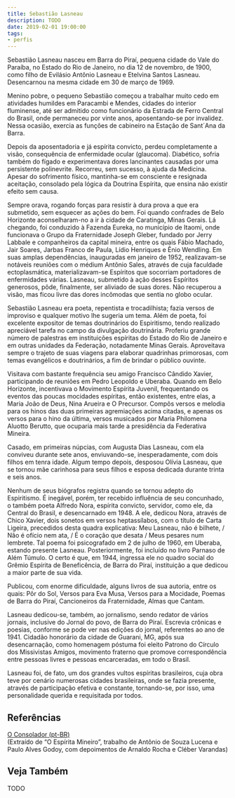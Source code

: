 ```yaml
---
title: Sebastião Lasneau
description: TODO
date: 2019-02-01 19:00:00
tags: 
- perfis
---
```


Sebastião Lasneau nasceu em Barra do Piraí,  pequena cidade do Vale do Paraíba, no Estado do Rio de Janeiro, no dia 12 de novembro, de 1900, como filho de Evilásio Antônio Lasneau e Etelvina Santos Lasneau. Desencarnou na mesma cidade em 30 de março de 1969.

Menino pobre, o pequeno Sebastião começou a trabalhar muito cedo em atividades humildes em Paracambi e Mendes, cidades do interior  fluminense, até ser admitido como funcionário da  Estrada de Ferro Central do Brasil, onde permaneceu por vinte anos, aposentando-se por invalidez. Nessa ocasião, exercia as funções de cabineiro na Estação de  Sant´Ana da Barra.

Depois da aposentadoria e já espírita convicto, perdeu completamente a visão, consequência de enfermidade ocular (glaucoma). Diabético, sofria também do fígado e experimentava dores lancinantes causadas por uma persistente polinevrite.  Recorreu, sem sucesso, à ajuda da Medicina. Apesar do sofrimento físico, mantinha-se em consciente e resignada aceitação, consolado pela lógica da Doutrina Espírita, que ensina não existir efeito sem causa.

Sempre orava, rogando forças para resistir à dura prova a que era submetido, sem esquecer as ações do bem.  Foi quando confrades de Belo Horizonte aconselharam-no a ir à cidade de Caratinga, Minas Gerais. Lá chegando, foi conduzido à Fazenda Eureka, no município de  Itaomi, onde funcionava o Grupo da Fraternidade Joseph Gleber, fundado por Jerry Labbale e companheiros da capital mineira, entre os quais Fábio Machado, Jair Soares, Jarbas Franco de Paula, Lídio Henriques e Ênio Wendling. Em suas  amplas dependências, inauguradas em janeiro de 1952, realizavam-se notáveis reuniões com o médium Antônio Sales, através de cuja  faculdade ectoplasmática,  materializavam-se Espíritos que socorriam portadores de enfermidades várias. Lasneau, submetido à ação desses Espíritos generosos, pôde, finalmente, ser aliviado de suas dores. Não recuperou a visão, mas ficou livre das dores incômodas que sentia no globo ocular.

Sebastião Lasneau era poeta, repentista e trocadilhista; fazia versos de improviso e qualquer motivo lhe sugeria um tema. Além de poeta, foi excelente expositor de temas doutrinários do Espiritismo, tendo realizado apreciável  tarefa no campo da divulgação doutrinária. Proferiu grande número de palestras em instituições espíritas do Estado do Rio de Janeiro e em outras unidades da Federação, notadamente Minas Gerais.  Aproveitava sempre o trajeto de suas viagens para elaborar quadrinhas primorosas, com temas evangélicos e doutrinários, a fim de brindar o público ouvinte.

Visitava com bastante frequência seu amigo Francisco Cândido Xavier, participando de reuniões em Pedro Leopoldo e Uberaba. Quando em Belo Horizonte, incentivava o Movimento Espírita Juvenil, frequentando  os eventos das poucas mocidades espíritas, então existentes, entre elas, a Maria João de Deus, Nina  Arueira e O Precursor. Compôs versos e melodia para os hinos das duas primeiras agremiações acima citadas, e apenas os versos para o hino da última, versos musicados por  Maria Philomena Aluotto Berutto, que ocuparia mais tarde a presidência da Federativa Mineira.

Casado, em primeiras núpcias, com  Augusta Dias Lasneau, com ela conviveu durante sete anos, enviuvando-se, inesperadamente, com dois filhos em tenra idade. Algum tempo depois,  desposou Olívia Lasneau, que se tornou mãe carinhosa para seus filhos e esposa dedicada durante trinta e seis anos.

Nenhum de seus biógrafos registra quando  se tornou  adepto do Espiritismo. É inegável, porém, ter recebido influência de seu concunhado, o também poeta Alfredo Nora, espírita convicto, servidor, como ele, da Central do Brasil, e desencarnado em 1948. A ele, dedicou Nora, através de Chico Xavier, dois sonetos em versos heptassílabos, com o título de Carta Ligeira, precedidos desta quadra explicativa:  Meu Lasneau, não é bilhete, / Não é ofício nem ata, / É o coração que desata / Meus pesares num lembrete. Tal poema foi psicografado em 2 de julho de 1960, em Uberaba, estando presente Lasneau. Posteriormente, foi incluído no livro Parnaso de Além Túmulo. O certo é que, em 1944, ingressa ele no quadro social do Grêmio Espírita de Beneficência, de Barra do Piraí, instituição a que dedicou a maior parte de sua vida.

Publicou, com enorme dificuldade, alguns  livros de sua autoria, entre os quais:  Pôr do Sol, Versos para Eva Musa, Versos para a Mocidade, Poemas de Barra do Piraí, Cancioneiros da  Fraternidade, Almas que Cantam.

Lasneau dedicou-se, também, ao jornalismo, sendo redator de vários jornais, inclusive do Jornal do povo, de Barra do Piraí. Escrevia crônicas e poesias, conforme se pode ver nas edições do jornal, referentes ao ano de 1941.  Cidadão honorário da cidade de Guarani, MG, após sua desencarnação, como homenagem póstuma foi eleito Patrono do Círculo dos Missivistas Amigos,  movimento fraterno que promove correspondência entre pessoas livres e  pessoas encarceradas, em todo o Brasil.

Lasneau foi, de fato, um dos grandes vultos  espíritas brasileiros, cuja obra teve por cenário numerosas  cidades brasileiras,  onde se fazia presente, através de participação efetiva e constante, tornando-se, por isso, uma personalidade querida e requisitada por todos.


## Referências
[O Consolador (pt-BR)](http://www.oconsolador.com.br/linkfixo/biografias/vianadecarvalho.html)  
(Extraído de “O Espírita Mineiro”, trabalho de  Antônio de Souza Lucena e Paulo Alves Godoy, com depoimentos de Arnaldo Rocha e Cléber Varandas)


## Veja Também
TODO



